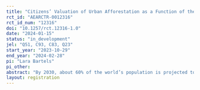 ```yaml
---
title: "Citizens’ Valuation of Urban Afforestation as a Function of the Trade-Offs between CO2 Reduction, Co-Benefits and Land Use Conflicts"
rct_id: "AEARCTR-0012316"
rct_id_num: "12316"
doi: "10.1257/rct.12316-1.0"
date: "2024-01-15"
status: "in_development"
jel: "Q51, C93, C83, Q23"
start_year: "2023-10-29"
end_year: "2024-02-28"
pi: "Lara Bartels"
pi_other:
abstract: "By 2030, about 60% of the world’s population is projected to live in urban areas. With cities consuming about three-quarters of global natural resources and energy consumption and being responsible for 70% of global CO2 emissions (Gurney et al. 2015; UN-Habitat 2021), they significantly contribute to climate change, but are at the same time most vulnerable to climate change (Rosenzweig et al. 2010). Nature-based solutions such as urban green and blue infrastructures  present opportunities for sustainable urbanization, as well as climate mitigation and adaption in urban areas (Martos et al. 2016). Among these, urban forests  have the greatest mitigation potential (Lwasa et al. 2022) while also providing substantial co-benefits that facilitate climate adaptation in cities and make living in urban areas more pleasant. Accurately determining the values associated with city trees is crucial for the effectiveness and targeting of tree planting programs (Li 2023) and can ultimately increase a community’s resilience to various climate change-related stresses. To now, there is a limited understanding of the publics' valuation of city trees and the services they provide. To account for this, this study employs a stated choice experiment (CE) to investigate the assessment of diverse urban afforestation programs, aiming to differentiate the values assigned by participants to various aspects of these programs. In particular, the choice experiment enables the differentiation of values attributed by participants to the climate mitigation potential of trees (carbon sequestration) compared to other co-benefits (heat island reduction and increased biodiversity), as well as potential land use conflicts (loss of parking or residential housing space). Therewith, this research fills an important knowledge gap by providing a nuanced understanding of how individuals assess and prioritize diverse aspects of urban afforestation programs. The findings will help to inform sustainable urban planning strategies that balance climate change mitigation, environmental benefits, and potential drawbacks, ultimately leading to more effective and socially acceptable urban afforestation programs."
layout: registration
---
```


